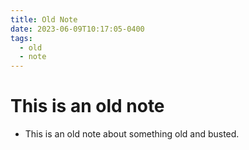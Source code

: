 ```yaml
---
title: Old Note
date: 2023-06-09T10:17:05-0400
tags:
  - old
  - note
---
```


# This is an old note

- This is an old note about something old and busted.
